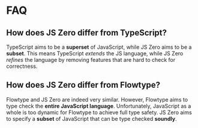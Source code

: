 # FAQ

## How does JS Zero differ from TypeScript?

TypeScript aims to be a **superset** of JavaScript, while JS Zero aims to be a **subset**. This means TypeScript *extends* the JS language, while JS Zero *refines* the language by removing features that are hard to check for correctness.

## How does JS Zero differ from Flowtype?

Flowtype and JS Zero are indeed very similar. However, Flowtype aims to type check the **entire JavaScript language**. Unfortunately, JavaScript as a whole is too dynamic for Flowtype to achieve full type safety. JS Zero aims to specify a **subset** of JavaScript that can be type checked **soundly**.
